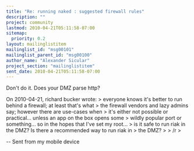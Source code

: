 ```yaml
---
title: "Re: running naked : suggested firewall rules"
description: ""
project: community
lastmod: 2010-04-21T05:11:58-07:00
sitemap:
  priority: 0.2
layout: mailinglistitem
mailinglist_id: "msg00101"
mailinglist_parent_id: "msg00100"
author_name: "Alexander Sicular"
project_section: "mailinglistitem"
sent_date: 2010-04-21T05:11:58-07:00
---
```



Don't do it. Does your DMZ parse http?

On 2010-04-21, richard bucker  wrote:
&gt; everyone knows it's better to run behind a firewall; at least that's what
&gt; the firewall vendors and lazy admins say; however there are use-cases when
&gt; it's either not possible or practical... unless an app on the box opens some
&gt; wildly popular port or something... so in the hopes that I've set my root...
&gt; is it safe to run riak in the DMZ? Is there a recommended way to run riak in
&gt; the DMZ?
&gt;
&gt; /r
&gt;

-- 
Sent from my mobile device

